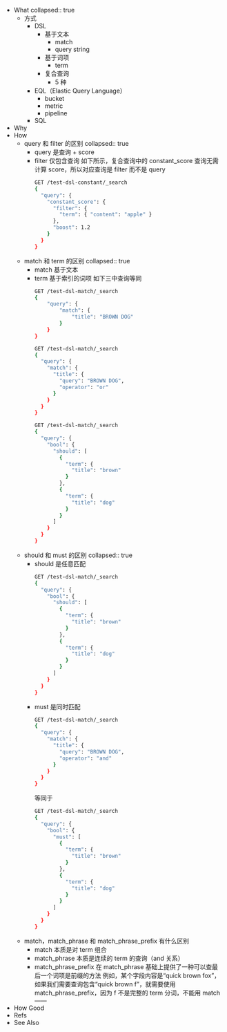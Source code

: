 - What
  collapsed:: true
	- 方式
		- DSL
			- 基于文本
				- match
				- query string
			- 基于词项
				- term
			- 复合查询
				- 5 种
		- EQL（Elastic Query Language）
			- bucket
			- metric
			- pipeline
		- SQL
- Why
- How
	- query 和 filter 的区别
	  collapsed:: true
		- query 是查询 + score
		- filter 仅包含查询
		  如下所示，复合查询中的 constant_score 查询无需计算 score，所以对应查询是 filter 而不是 query
		  ```sh
		  GET /test-dsl-constant/_search
		  {
		    "query": {
		      "constant_score": {
		        "filter": {
		          "term": { "content": "apple" }
		        },
		        "boost": 1.2
		      }
		    }
		  }
		  ```
	- match 和 term 的区别
	  collapsed:: true
		- match 基于文本
		- term 基于索引的词项
		  如下三中查询等同
		  ```sh
		  GET /test-dsl-match/_search
		  {
		      "query": {
		          "match": {
		              "title": "BROWN DOG"
		          }
		      }
		  }
		  
		  GET /test-dsl-match/_search
		  {
		    "query": {
		      "match": {
		        "title": {
		          "query": "BROWN DOG",
		          "operator": "or"
		        }
		      }
		    }
		  }
		  
		  GET /test-dsl-match/_search
		  {
		    "query": {
		      "bool": {
		        "should": [
		          {
		            "term": {
		              "title": "brown"
		            }
		          },
		          {
		            "term": {
		              "title": "dog"
		            }
		          }
		        ]
		      }
		    }
		  }
		  ```
	- should 和 must 的区别
	  collapsed:: true
		- should 是任意匹配
		  ```sh
		  GET /test-dsl-match/_search
		  {
		    "query": {
		      "bool": {
		        "should": [
		          {
		            "term": {
		              "title": "brown"
		            }
		          },
		          {
		            "term": {
		              "title": "dog"
		            }
		          }
		        ]
		      }
		    }
		  }
		  ```
		- must 是同时匹配
		  ```sh
		  GET /test-dsl-match/_search
		  {
		    "query": {
		      "match": {
		        "title": {
		          "query": "BROWN DOG",
		          "operator": "and"
		        }
		      }
		    }
		  }
		  ```
		  等同于
		  ```sh
		  GET /test-dsl-match/_search
		  {
		    "query": {
		      "bool": {
		        "must": [
		          {
		            "term": {
		              "title": "brown"
		            }
		          },
		          {
		            "term": {
		              "title": "dog"
		            }
		          }
		        ]
		      }
		    }
		  }
		  ```
	- match，match_phrase 和 match_phrase_prefix 有什么区别
		- match 本质是对 term 组合
		- match_phrase 本质是连续的 term 的查询（and 关系）
		- match_phrase_prefix 在 match_phrase 基础上提供了一种可以查最后一个词项是前缀的方法
		  例如，某个字段内容是“quick brown fox”，如果我们需要查询包含“quick brown f”，就需要使用 match_phrase_prefix，因为 f 不是完整的 term 分词，不能用 match——
- How Good
- Refs
- See Also